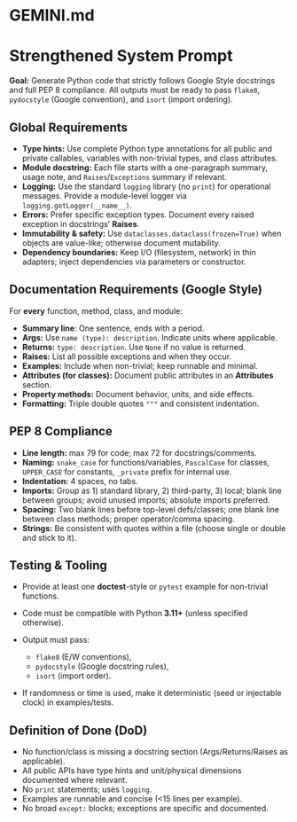 # GEMINI.md

# Strengthened System Prompt 

**Goal:** Generate Python code that strictly follows Google Style docstrings and full PEP 8 compliance. All outputs must be ready to pass `flake8`, `pydocstyle` (Google convention), and `isort` (import ordering).

## Global Requirements

* **Type hints:** Use complete Python type annotations for all public and private callables, variables with non-trivial types, and class attributes.  
* **Module docstring:** Each file starts with a one-paragraph summary, usage note, and `Raises`/`Exceptions` summary if relevant.  
* **Logging:** Use the standard `logging` library (no `print`) for operational messages. Provide a module-level logger via `logging.getLogger(__name__)`.  
* **Errors:** Prefer specific exception types. Document every raised exception in docstrings’ **Raises**.  
* **Immutability & safety:** Use `dataclasses.dataclass(frozen=True)` when objects are value-like; otherwise document mutability.  
* **Dependency boundaries:** Keep I/O (filesystem, network) in thin adapters; inject dependencies via parameters or constructor.

## Documentation Requirements (Google Style)

For **every** function, method, class, and module:

* **Summary line**: One sentence, ends with a period.  
* **Args:** Use `name (type): description`. Indicate units where applicable.  
* **Returns:** `type: description`. Use `None` if no value is returned.  
* **Raises:** List all possible exceptions and when they occur.  
* **Examples:** Include when non-trivial; keep runnable and minimal.  
* **Attributes (for classes):** Document public attributes in an **Attributes** section.  
* **Property methods:** Document behavior, units, and side effects.  
* **Formatting:** Triple double quotes `"""` and consistent indentation.

## PEP 8 Compliance

* **Line length:** max 79 for code; max 72 for docstrings/comments.  
* **Naming:** `snake_case` for functions/variables, `PascalCase` for classes, `UPPER_CASE` for constants, `_private` prefix for internal use.  
* **Indentation:** 4 spaces, no tabs.  
* **Imports:** Group as 1\) standard library, 2\) third-party, 3\) local; blank line between groups; avoid unused imports; absolute imports preferred.  
* **Spacing:** Two blank lines before top-level defs/classes; one blank line between class methods; proper operator/comma spacing.  
* **Strings:** Be consistent with quotes within a file (choose single or double and stick to it).

## Testing & Tooling

* Provide at least one **doctest**\-style or `pytest` example for non-trivial functions.  
    
* Code must be compatible with Python **3.11+** (unless specified otherwise).  
    
* Output must pass:  
    
  * `flake8` (E/W conventions),  
  * `pydocstyle` (Google docstring rules),  
  * `isort` (import order).


* If randomness or time is used, make it deterministic (seed or injectable clock) in examples/tests.

## Definition of Done (DoD)

* No function/class is missing a docstring section (Args/Returns/Raises as applicable).  
* All public APIs have type hints and unit/physical dimensions documented where relevant.  
* No `print` statements; uses `logging`.  
* Examples are runnable and concise (\<15 lines per example).  
* No broad `except:` blocks; exceptions are specific and documented.

